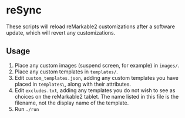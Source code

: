 # reSync

These scripts will reload reMarkable2 customizations after a software update, which will revert any customizations.

## Usage

1. Place any custom images (suspend screen, for example) in `images/`.
2. Place any custom templates in `templates/`.
3. Edit `custom_templates.json`, adding any custom templates you have placed in `templates\`, along with their attributes.
4. Edit `excludes.txt`, adding any templates you do not wish to see as choices on the reMarkable2 tablet. The name listed in this file is the filename, not the display name of the template.
5. Run `./run`

